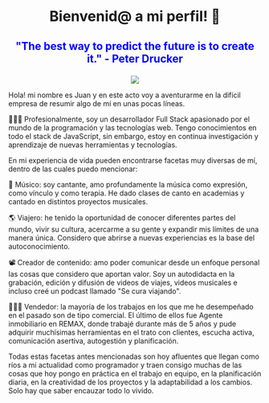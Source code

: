 # <p align="center">Bienvenid@ a mi perfil! 👋</p>

## <p align="center" > <font color="blue">"The best way to predict the future is to create it." - Peter Drucker</font></p>

<div align="center">  
<img src = "https://media.giphy.com/media/AkYglsk1IR8yAK2cXW/giphy.gif" width:"200" >

 </div>

   



Hola! mi nombre es Juan y en este acto voy a aventurarme en la difícil empresa de resumir algo de mí en unas pocas líneas.

👨🏻‍💻 Profesionalmente, soy un desarrollador Full Stack apasionado por el mundo de la programación y las tecnologías web. Tengo conocimientos en todo el stack de JavaScript, sin embargo, estoy en continua investigación y aprendizaje de nuevas herramientas y tecnologías.

En mi experiencia de vida pueden encontrarse facetas muy diversas de mí, dentro de las cuales puedo mencionar:

🎸 Músico: soy cantante, amo profundamente la música como expresión, como vínculo y como terapia. He dado clases de canto en academias y cantado en distintos proyectos musicales.

🌎 Viajero: he tenido la oportunidad de conocer diferentes partes del mundo, vivir su cultura, acercarme a su gente y expandir mis límites de una manera única. Considero que abrirse a nuevas experiencias es la base del autoconocimiento.

📽️ Creador de contenido: amo poder comunicar desde un enfoque personal las cosas que considero que aportan valor. Soy un autodidacta en la grabación, edición y difusión de videos de viajes, videos musicales e incluso creé un podcast llamado "Se cura viajando".

👨🏻‍💼 Vendedor: la mayoría de los trabajos en los que me he desempeñado en el pasado son de tipo comercial. El último de ellos fue Agente inmobiliario en REMAX, donde trabajé durante más de 5 años y pude adquirir muchísimas herramientas en el trato con clientes, escucha activa, comunicación asertiva, autogestión y planificación.

Todas estas facetas antes mencionadas son hoy afluentes que llegan como ríos a mi actualidad como programador y traen consigo muchas de las cosas que hoy pongo en práctica en el trabajo en equipo, en la planificación diaria, en la creatividad de los proyectos y la adaptabilidad a los cambios. Solo hay que saber encauzar todo lo vivido.
